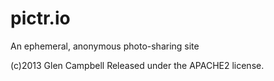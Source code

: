 pictr.io
========

An ephemeral, anonymous photo-sharing site

(c)2013 Glen Campbell
Released under the APACHE2 license.